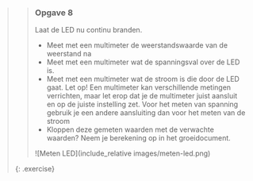 >> ### Opgave 8
>>
>> Laat de LED nu continu branden.
>>
>> * Meet met een multimeter de weerstandswaarde van de weerstand na
>> * Meet met een multimeter wat de spanningsval over de LED is.
>> * Meet met een multimeter wat de stroom is die door de LED gaat.
>> Let op! Een multimeter kan verschillende metingen verrichten, maar let erop dat je de multimeter juist aansluit en op de juiste instelling zet. 
>> Voor het meten van spanning gebruik je een andere aansluiting dan voor het meten van de stroom
>> * Kloppen deze gemeten waarden met de verwachte waarden? Neem je berekening op in het groeidocument.
>>
>> ![Meten LED](include_relative images/meten-led.png)
>>
>{: .exercise}